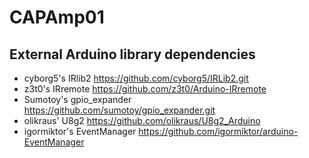 # CAPAmp01
## External Arduino library dependencies
* cyborg5's IRlib2 <https://github.com/cyborg5/IRLib2.git>
* z3t0's IRremote <https://github.com/z3t0/Arduino-IRremote>
* Sumotoy's gpio_expander <https://github.com/sumotoy/gpio_expander.git>
* olikraus' U8g2 <https://github.com/olikraus/U8g2_Arduino>
* igormiktor's EventManager <https://github.com/igormiktor/arduino-EventManager>

